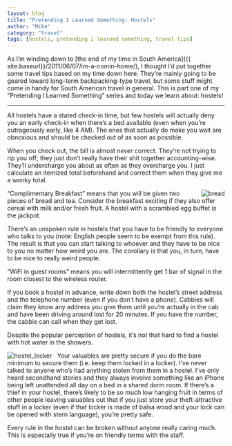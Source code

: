 ```yaml
---
layout: blog
title: "Pretending I Learned Something: Hostels"
author: "Mike"
category: "travel"
tags: [hostels, pretending i learned something, travel tips]
---
```


As I’m winding down to [the end of my time in South America]({{ site.baseurl}}/2011/06/07/im-a-comin-home/), I thought I’d put together some travel tips based on my time down here. They’re mainly going to be geared toward long-term backpacking-type travel, but some stuff might come in handy for South American travel in general. This is part one of my “Pretending I Learned Something” series and today we learn about: hostels!

---

All hostels have a stated check-in time, but few hostels will actually deny you an early check-in when there’s a bed available (even when you’re outrageously early, like 4 AM). The ones that actually do make you wait are obnoxious and should be checked out of as soon as possible.

When you check out, the bill is almost *never* correct. They’re not trying to rip you off; they just don’t really have their shit together accounting-wise. They’ll undercharge you about as often as they overcharge you. I just calculate an itemized total beforehand and correct them when they give me a wonky total.

<img style="margin: 0px 0px 0px 6px; display: inline; float: right;" title="bread" alt="bread" align="right" src="{{ site.baseurl}}/images/2011/07/bread.jpg">

“Complimentary Breakfast” means that you will be given two pieces of bread and tea. Consider the breakfast exciting if they also offer cereal with milk and/or fresh fruit. A hostel with a scrambled egg buffet is the jackpot.

There’s an unspoken rule in hostels that you have to be friendly to everyone who talks to you (note: English people seem to be exempt from this rule). The result is that you can start talking to whoever and they have to be nice to you no matter how weird you are. The corollary is that you, in turn, have to be nice to really weird people.

“WiFi in guest rooms” means you will intermittently get 1 bar of signal in the room closest to the wireless router.

If you book a hostel in advance, write down both the hostel’s street address and the telephone number (even if you don’t have a phone). Cabbies will claim they know any address you give them until you’re actually in the cab and have been driving around lost for 20 minutes. If you have the number, the cabbie can call when they get lost.

Despite the popular perception of hostels, it’s not that hard to find a hostel with hot water in the showers.

<img style="margin: 0px 12px 0px 0px; display: inline; float: left;" title="hostel_locker" alt="hostel_locker" align="left" src="{{ site.baseurl}}/images/2011/07/hostel_locker.jpg">

Your valuables are pretty secure if you do the bare minimum to secure them (i.e. keep them locked in a locker). I’ve never talked to anyone who’s had anything stolen from them in a hostel. I’ve only heard secondhand stories and they always involve something like an iPhone being left unattended all day on a bed in a shared dorm room. If there’s a thief in your hostel, there’s likely to be so much low hanging fruit in terms of other people leaving valuables out that if you just store your theft-attractive stuff in a locker (even if that locker is made of balsa wood and your lock can be opened with stern language), you’re pretty safe.

Every rule in the hostel can be broken without anyone really caring much. This is especially true if you’re on friendly terms with the staff.
